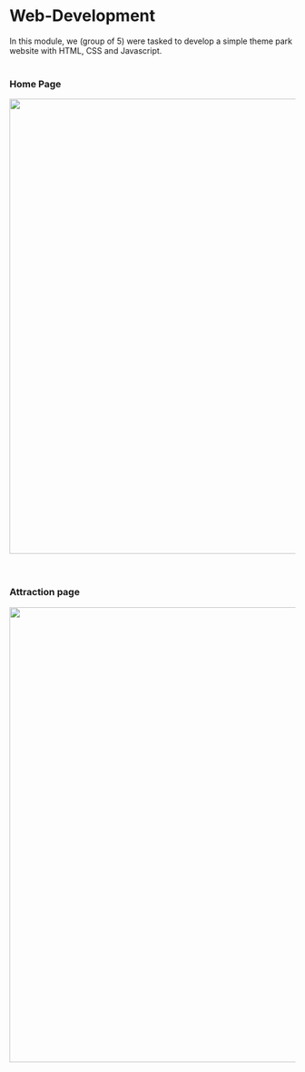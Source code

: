 # Web-Development

In this module, we (group of 5) were tasked to develop a simple theme park website with HTML, CSS and Javascript.
<br><br>

### Home Page
<kbd><img src="https://user-images.githubusercontent.com/62084317/225332611-71e2f5c1-80bd-41b5-9ff5-3249411126fa.png" width="800"></kbd>
<br><br><br>

### Attraction page
<kbd><img src="https://user-images.githubusercontent.com/62084317/225337449-01badeed-c250-4616-88bc-7d8373eb0835.png" width="800"></kbd>
<br><br><br>

